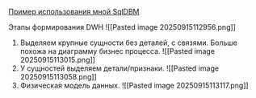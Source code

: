[Пример использования мной SqlDBM](https://app.sqldbm.com/PostgreSQL/DatabaseExplorer/p283949#)

Этапы формирования DWH
![[Pasted image 20250915112956.png]]
1. Выделяем крупные сущности без деталей, с связями. Больше похожа на диаграмму бизнес процесса.
   ![[Pasted image 20250915113015.png]]
2. У сущностей выделяем детали/признаки.
   ![[Pasted image 20250915113058.png]]
3. Физическая модель данных.
   ![[Pasted image 20250915113117.png]]